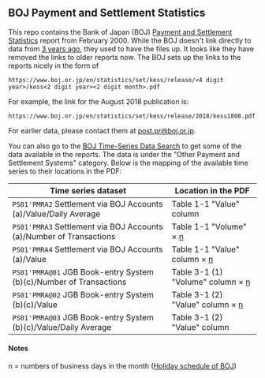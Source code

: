 ## BOJ Payment and Settlement Statistics

This repo contains the Bank of Japan (BOJ) [Payment and Settlement Statistics](https://www.boj.or.jp/en/statistics/set/kess/index.htm/) report from February 2000. While the BOJ doesn't link directly to data from [3 years ago](https://www.boj.or.jp/en/statistics/outline/notice_2018/not181031b.htm/), they used to have the files up. It looks like they have removed the links to older reports now. The BOJ sets up the links to the reports nicely in the form of

    https://www.boj.or.jp/en/statistics/set/kess/release/<4 digit year>/kess<2 digit year><2 digit month>.pdf

For example, the link for the August 2018 publication is:

    https://www.boj.or.jp/en/statistics/set/kess/release/2018/kess1808.pdf

For earlier data, please contact them at post.pr@boj.or.jp.

You can also go to the [BOJ Time-Series Data Search](http://www.stat-search.boj.or.jp/index_en.html) to get some of the data available in the reports. The data is under the "Other Payment and Settlement Systems" category. Below is the mapping of the available time series to their locations in the PDF:

| Time series dataset | Location in the PDF |
|---|---|
| `PS01'PMRA2` Settlement via BOJ Accounts (a)/Value/Daily Average | Table 1-1 "Value" column |
| `PS01'PMRA3` Settlement via BOJ Accounts (a)/Number of Transactions | Table 1-1 "Volume" × [n](#notes "numbers of open days in the month") |
| `PS01'PMRA4` Settlement via BOJ Accounts (a)/Value | Table 1-1 "Value" column × [n](#notes "numbers of open days in the month") |
| `PS01'PMRA@01` JGB Book-entry System (b)(c)/Number of Transactions | Table 3-1 (1) "Volume" column × [n](#notes "numbers of open days in the month") |
| `PS01'PMRA@02` JGB Book-entry System (b)(c)/Value | Table 3-1 (2) "Value" column × [n](#notes "numbers of open days in the month") |
| `PS01'PMRA@03` JGB Book-entry System (b)(c)/Value/Daily Average | Table 3-1 (2) "Value" column |

#### Notes

n = numbers of business days in the month ([Holiday schedule of BOJ](https://www.boj.or.jp/en/about/outline/holi.htm/))
